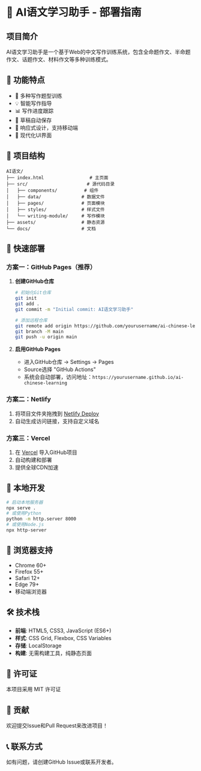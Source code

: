 # 🚀 AI语文学习助手 - 部署指南

## 项目简介
AI语文学习助手是一个基于Web的中文写作训练系统，包含全命题作文、半命题作文、话题作文、材料作文等多种训练模式。

## 🌟 功能特点
- 📝 多种写作题型训练
- 💡 智能写作指导
- 📊 写作进度跟踪
- 💾 草稿自动保存
- 📱 响应式设计，支持移动端
- 🎨 现代化UI界面

## 📂 项目结构
```
AI语文/
├── index.html                 # 主页面
├── src/                      # 源代码目录
│   ├── components/          # 组件
│   ├── data/               # 数据文件
│   ├── pages/              # 页面模块
│   ├── styles/             # 样式文件
│   └── writing-module/     # 写作模块
├── assets/                 # 静态资源
└── docs/                   # 文档
```

## 🚀 快速部署

### 方案一：GitHub Pages（推荐）
1. **创建GitHub仓库**
   ```bash
   # 初始化Git仓库
   git init
   git add .
   git commit -m "Initial commit: AI语文学习助手"
   
   # 添加远程仓库
   git remote add origin https://github.com/yourusername/ai-chinese-learning.git
   git branch -M main
   git push -u origin main
   ```

2. **启用GitHub Pages**
   - 进入GitHub仓库 → Settings → Pages
   - Source选择 "GitHub Actions"
   - 系统会自动部署，访问地址：`https://yourusername.github.io/ai-chinese-learning`

### 方案二：Netlify
1. 将项目文件夹拖拽到 [Netlify Deploy](https://app.netlify.com/drop)
2. 自动生成访问链接，支持自定义域名

### 方案三：Vercel
1. 在 [Vercel](https://vercel.com) 导入GitHub项目
2. 自动构建和部署
3. 提供全球CDN加速

## 🔧 本地开发
```bash
# 启动本地服务器
npx serve .
# 或使用Python
python -m http.server 8000
# 或使用Node.js
npx http-server
```

## 📱 浏览器支持
- Chrome 60+
- Firefox 55+
- Safari 12+
- Edge 79+
- 移动端浏览器

## 🛠 技术栈
- **前端**: HTML5, CSS3, JavaScript (ES6+)
- **样式**: CSS Grid, Flexbox, CSS Variables
- **存储**: LocalStorage
- **构建**: 无需构建工具，纯静态页面

## 📄 许可证
本项目采用 MIT 许可证

## 👥 贡献
欢迎提交Issue和Pull Request来改进项目！

## 📞 联系方式
如有问题，请创建GitHub Issue或联系开发者。